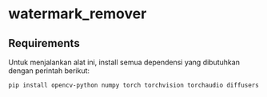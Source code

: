 # watermark_remover

## Requirements

Untuk menjalankan alat ini, install semua dependensi yang dibutuhkan dengan perintah berikut:

```bash
pip install opencv-python numpy torch torchvision torchaudio diffusers transformers accelerate pillow
